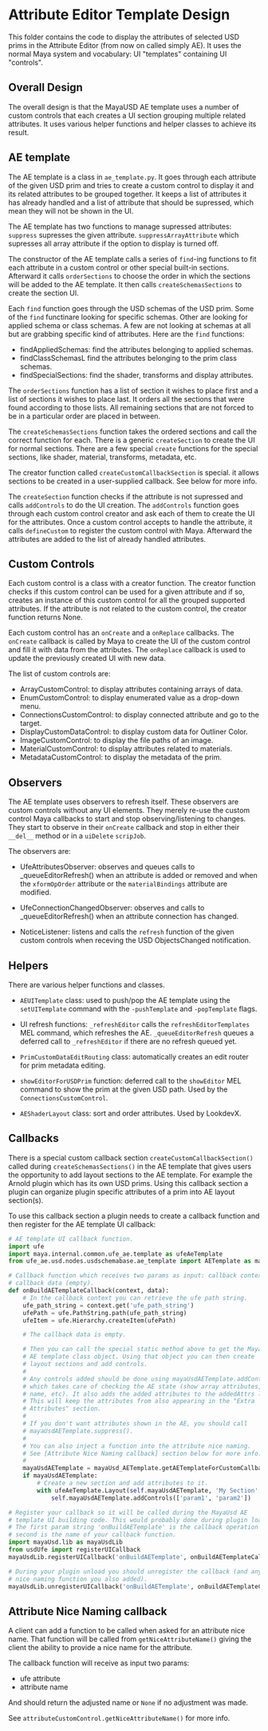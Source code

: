 # Attribute Editor Template Design

This folder contains the code to display the attributes of selected USD prims
in the Attribute Editor (from now on called simply AE). It uses the normal Maya
system and vocabulary: UI "templates" containing UI "controls".

## Overall Design

The overall design is that the MayaUSD AE template uses a number of custom
controls that each creates a UI section grouping multiple related attributes.
It uses various helper functions and helper classes to achieve its result.

## AE template

The AE template is a class in `ae_template.py`. It goes through each attribute
of the given USD prim and tries to create a custom control to display it and
its related attributes to be grouped together. It keeps a list of attributes
it has already handled and a list of attribute that should be supressed, which
mean they will not be shown in the UI.

The AE template has two functions to manage supressed attributes: `suppress`
supresses the given attribute. `suppressArrayAttribute` which supresses all
array attribute if the option to display is turned off.

The constructor of the AE template calls a series of `find`-ing functions to
fit each attribute in a custom control or other special built-in sections.
Afterward it calls `orderSections` to choose the order in which the sections
will be added to the AE template. It then calls `createSchemasSections` to
create the section UI.

Each `find` function goes through the USD schemas of the USD prim. Some of
the `find` functinare looking for specific schemas. Other are looking for
applied schema or class schemas. A few are not looking at schemas at all
but are grabbing specific kind of attributes. Here are the `find` functions:

- findAppliedSchemas: find the attributes belonging to applied schemas.
- findClassSchemasL find the attributes belonging to the prim class schemas.
- findSpecialSections: find the shader, transforms and display attributes.

The `orderSections` function has a list of section it wishes to place first and
a list of sections it wishes to place last. It orders all the sections that were
found according to those lists. All remaining sections that are not forced to be
in a particular order are placed in between.

The `createSchemasSections` function takes the ordered sections and call the
correct function for each. There is a generic `createSection` to create the UI
for normal sections. There are a few special `create` functions for the special
sections, like shader, material, transforms, metadata, etc.

The creator function called `createCustomCallbackSection` is special. it allows
sections to be created in a user-supplied callback. See below for more info.

The `createSection` function checks if the attribute is not supressed and calls
`addControls` to do the UI creation. The `addControls` function goes through each
custom control creator and ask each of them to create the UI for the attributes.
Once a custom control accepts to handle the attribute, it calls `defineCustom`
to register the custom control with Maya. Afterward the attributes are added to
the list of already handled attributes.


## Custom Controls

Each custom control is a class with a creator function. The creator function
checks if this custom control can be used for a given attribute and if so,
creates an instance of this custom control for all the grouped supported
attributes. If the attribute is not related to the custom control, the creator
function returns None.

Each custom control has an `onCreate` and a `onReplace` callbacks. The `onCreate`
callback is called by Maya to create the UI of the custom control and fill
it with data from the attributes. The `onReplace` callback is used to update
the previously created UI with new data.

The list of custom controls are:

- ArrayCustomControl: to display attributes containing arrays of data.
- EnumCustomControl: to display enumerated value as a drop-down menu.
- ConnectionsCustomControl: to display connected attribute and go to the target.
- DisplayCustomDataControl: to display custom data for Outliner Color.
- ImageCustomControl: to display the file paths of an image.
- MaterialCustomControl: to display attributes related to materials.
- MetadataCustomControl: to display the metadata of the prim.

## Observers

The AE template uses observers to refresh itself. These observers are custom
controls without any UI elements. They merely re-use the custom control Maya
callbacks to start and stop observing/listening to changes. They start to
observe in their `onCreate` callback and stop in either their `__del__` method
or in a `uiDelete` `scripJob`.

The observers are:

- UfeAttributesObserver: observes and queues calls to _queueEditorRefresh() when
  an attribute is added or removed and when the `xformOpOrder` attribute or the
  `materialBindings` attribute are modified.

- UfeConnectionChangedObserver: observes and calls to _queueEditorRefresh() when
  an attribute connection has changed.

- NoticeListener: listens and calls the `refresh` function of the given custom
  controls when receving the USD ObjectsChanged notification.

## Helpers

There are various helper functions and classes.

- `AEUITemplate` class: used to push/pop the AE template using the `setUITemplate`
  command with the `-pushTemplate` and `-popTemplate` flags.

- UI refresh functions: `_refreshEditor` calls the `refreshEditorTemplates` MEL
  command, which refreshes the AE. `_queueEditorRefresh` queues a deferred call
  to `_refreshEditor` if there are no refresh queued yet.

- `PrimCustomDataEditRouting` class: automatically creates an edit router for prim
  metadata editing.

- `showEditorForUSDPrim` function: deferred call to the `showEditor` MEL command
  to show the prim at the given USD path. Used by the `ConnectionsCustomControl`.

- `AEShaderLayout` class: sort and order attributes. Used by LookdevX.

## Callbacks

There is a special custom callback section `createCustomCallbackSection()`
called during `createSchemasSections()` in the AE template that gives users
the opportunity to add layout sections to the AE template. For example the
Arnold plugin which has its own USD prims. Using this callback section a plugin
can organize plugin specific attributes of a prim into AE layout section(s).

To use this callback section a plugin needs to create a callback function and
then register for the AE template UI callback:

```python
# AE template UI callback function.
import ufe
import maya.internal.common.ufe_ae.template as ufeAeTemplate
from ufe_ae.usd.nodes.usdschemabase.ae_template import AETemplate as mayaUsd_AETemplate

# Callback function which receives two params as input: callback context and
# callback data (empty).
def onBuildAETemplateCallback(context, data):
    # In the callback context you can retrieve the ufe path string.
    ufe_path_string = context.get('ufe_path_string')
    ufePath = ufe.PathString.path(ufe_path_string)
    ufeItem = ufe.Hierarchy.createItem(ufePath)

    # The callback data is empty.

    # Then you can call the special static method above to get the MayaUsd
    # AE template class object. Using that object you can then create
    # layout sections and add controls.
    #
    # Any controls added should be done using mayaUsdAETemplate.addControls()
    # which takes care of checking the AE state (show array attributes, nice
    # name, etc). It also adds the added attributes to the addedAttrs list.
    # This will keep the attributes from also appearing in the "Extra
    # Attributes" section.
    #
    # If you don't want attributes shown in the AE, you should call
    # mayaUsdAETemplate.suppress().
    #
    # You can also inject a function into the attribute nice naming.
    # See [Attribute Nice Naming callback] section below for more info.
    #
    mayaUsdAETemplate = mayaUsd_AETemplate.getAETemplateForCustomCallback()
    if mayaUsdAETemplate:
        # Create a new section and add attributes to it.
        with ufeAeTemplate.Layout(self.mayaUsdAETemplate, 'My Section', collapse=True):
            self.mayaUsdAETemplate.addControls(['param1', 'param2'])

# Register your callback so it will be called during the MayaUsd AE
# template UI building code. This would probably done during plugin loading.
# The first param string 'onBuildAETemplate' is the callback operation and the
# second is the name of your callback function.
import mayaUsd.lib as mayaUsdLib
from usdUfe import registerUICallback
mayaUsdLib.registerUICallback('onBuildAETemplate', onBuildAETemplateCallback)

# During your plugin unload you should unregister the callback (and any attribute
# nice naming function you also added).
mayaUsdLib.unregisterUICallback('onBuildAETemplate', onBuildAETemplateCallback)
```

## Attribute Nice Naming callback

A client can add a function to be called when asked for an attribute nice name.
That function will be called from `getNiceAttributeName()` giving the client
the ability to provide a nice name for the attribute.

The callback function will receive as input two params:
- ufe attribute
- attribute name

And should return the adjusted name or `None` if no adjustment was made.

See `attributeCustomControl.getNiceAttributeName()` for more info.